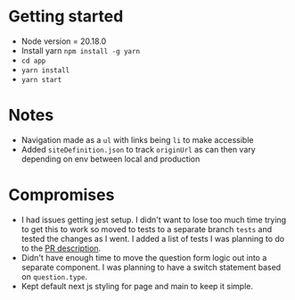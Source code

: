 # Getting started

- Node version = 20.18.0
- Install yarn `npm install -g yarn`
- `cd app`
- `yarn install`
- `yarn start`

# Notes

- Navigation made as a `ul` with links being `li` to make accessible
- Added `siteDefinition.json` to track `originUrl` as can then vary depending on env between local and production

# Compromises

- I had issues getting jest setup. I didn't want to lose too much time trying to get this to work so moved to tests to a separate branch `tests` and tested the changes as I went. I added a list of tests I was planning to do to the [PR description](https://github.com/dm78985/helios_test/pull/3).
- Didn't have enough time to move the question form logic out into a separate component. I was planning to have a switch statement based on `question.type`.
- Kept default next js styling for page and main to keep it simple.
